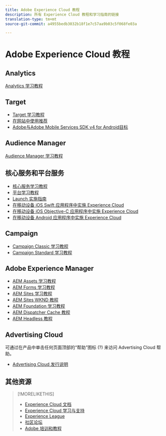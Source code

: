 ```yaml
---
title: Adobe Experience Cloud 教程
description: 所有 Experience Cloud 教程和学习指南的链接
translation-type: tm+mt
source-git-commit: a4955bedb3032b18f1e7c57aa9b03c5f068fe03a

---
```



# Adobe Experience Cloud 教程

## Analytics

[Analytics 学习教程](https://docs.adobe.com/content/help/en/analytics-learn/tutorials/overview.html)

## Target

* [Target 学习教程](https://docs.adobe.com/content/help/en/target-learn/tutorials/overview.html)
* [在网站中使用推荐](https://docs.adobe.com/content/help/en/target-learn/recommendations-in-a-website/overview.html)
* [Adobe与Adobe Mobile Services SDK v4 for Android目标](https://docs.adobe.com/content/help/en/target-learn/mobile-sdk-v4-android/overview.html)

## Audience Manager

[Audience Manager 学习教程](https://docs.adobe.com/content/help/en/audience-manager-learn/tutorials/overview.html)

## 核心服务和平台服务

* [核心服务学习教程](https://docs.adobe.com/content/help/en/core-services-learn/tutorials/overview.html)
* [平台学习教程](https://docs.adobe.com/content/help/en/platform-learn/tutorials/overview.html)
* [Launch 实施指南](https://docs.adobe.com/content/help/en/core-services-learn/implementing-in-websites-with-launch/index.html)
* [在移动设备 iOS Swift 应用程序中实施 Experience Cloud](https://docs.adobe.com/content/help/en/core-services-learn/implementing-in-mobile-ios-swift-apps-with-launch/index.html)
* [在移动设备 iOS Objective-C 应用程序中实施 Experience Cloud](https://docs.adobe.com/content/help/en/core-services-learn/implementing-in-mobile-ios-objective-c-apps-with-launch/index.html)
* [在移动设备 Android 应用程序中实施 Experience Cloud](https://docs.adobe.com/content/help/en/core-services-learn/implementing-in-mobile-android-apps-with-launch/index.html)

## Campaign

* [Campaign Classic 学习教程](https://docs.adobe.com/content/help/en/campaign-classic-learn/tutorials/overview.html)
* [Campaign Standard 学习教程](https://docs.adobe.com/content/help/en/campaign-standard-learn/tutorials/overview.html)

## Adobe Experience Manager

* [AEM Assets 学习教程](https://docs.adobe.com/content/help/en/experience-manager-learn/assets/overview.html)
* [AEM Forms 学习教程](https://docs.adobe.com/content/help/en/experience-manager-learn/forms/overview.html)
* [AEM Sites 学习教程](https://docs.adobe.com/content/help/en/experience-manager-learn/sites/overview.html)
* [AEM Sites WKND 教程](https://docs.adobe.com/content/help/en/experience-manager-learn/getting-started-wknd-tutorial-develop/overview.html)
* [AEM Foundation 学习教程](https://docs.adobe.com/content/help/en/experience-manager-learn/assets/overview.html)
* [AEM Dispatcher Cache 教程](https://docs.adobe.com/content/help/en/experience-manager-learn/dispatcher-tutorial/overview.html)
* [AEM Headless 教程](https://docs.adobe.com/content/help/en/experience-manager-learn/getting-started-with-aem-headless/overview.html)

## Advertising Cloud

可通过在产品中单击任何页面顶部的“帮助”图标 (?) 来访问 Advertising Cloud 帮助。

* [Advertising Cloud 发行说明](https://docs.adobe.com/content/help/en/release-notes/experience-cloud/current.html#adcloud)

## 其他资源

> [!MORELIKETHIS]
>
>* [Experience Cloud 文档](https://docs.adobe.com/content/help/en/experience-cloud/user-guides/home.html)
>* [Experience Cloud 学习与支持](https://helpx.adobe.com/support/experience-cloud.html)
>* [Experience League](https://experienceleague.adobe.com/)
>* [社区论坛](https://forums.adobe.com/community/experience-cloud/)
>* [Adobe 培训和教程](https://helpx.adobe.com/learning.html?promoid=KAUDK)

